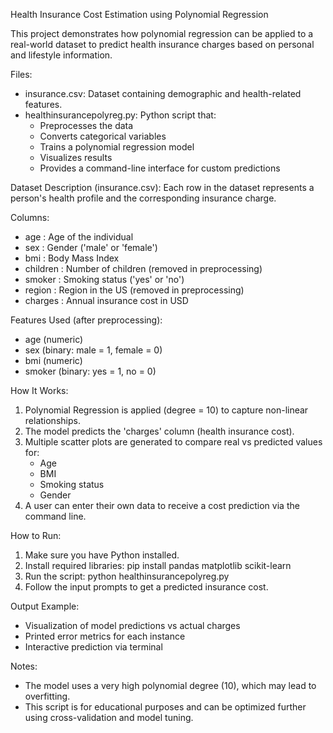 Health Insurance Cost Estimation using Polynomial Regression

This project demonstrates how polynomial regression can be applied to a real-world dataset to predict health insurance charges based on personal and lifestyle information.

Files:
- insurance.csv: Dataset containing demographic and health-related features.
- healthinsurancepolyreg.py: Python script that:
  - Preprocesses the data
  - Converts categorical variables
  - Trains a polynomial regression model
  - Visualizes results
  - Provides a command-line interface for custom predictions

Dataset Description (insurance.csv):
Each row in the dataset represents a person's health profile and the corresponding insurance charge.

Columns:
- age      : Age of the individual
- sex      : Gender ('male' or 'female')
- bmi      : Body Mass Index
- children : Number of children (removed in preprocessing)
- smoker   : Smoking status ('yes' or 'no')
- region   : Region in the US (removed in preprocessing)
- charges  : Annual insurance cost in USD

Features Used (after preprocessing):
- age      (numeric)
- sex      (binary: male = 1, female = 0)
- bmi      (numeric)
- smoker   (binary: yes = 1, no = 0)

How It Works:
1. Polynomial Regression is applied (degree = 10) to capture non-linear relationships.
2. The model predicts the 'charges' column (health insurance cost).
3. Multiple scatter plots are generated to compare real vs predicted values for:
   - Age
   - BMI
   - Smoking status
   - Gender
4. A user can enter their own data to receive a cost prediction via the command line.

How to Run:
1. Make sure you have Python installed.
2. Install required libraries:
   pip install pandas matplotlib scikit-learn
3. Run the script:
   python healthinsurancepolyreg.py
4. Follow the input prompts to get a predicted insurance cost.

Output Example:
- Visualization of model predictions vs actual charges
- Printed error metrics for each instance
- Interactive prediction via terminal

Notes:
- The model uses a very high polynomial degree (10), which may lead to overfitting.
- This script is for educational purposes and can be optimized further using cross-validation and model tuning.
